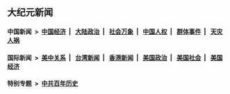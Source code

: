 ## 大纪元新闻

#### 中国新闻 &nbsp;>&nbsp; [中国经济](indexes/ncid283/README.md?05270045) &nbsp;| &nbsp; [大陆政治](indexes/ncid277/README.md?05270045) &nbsp;| &nbsp; [社会万象](indexes/ncid282/README.md?05270045) &nbsp;| &nbsp; [中国人权](indexes/ncid278/README.md?05270045) &nbsp;| &nbsp; [群体事件](indexes/ncid279/README.md?05270045) &nbsp;| &nbsp; [天灾人祸](indexes/ncid280/README.md?05270045)

#### 国际新闻 &nbsp;>&nbsp; [美中关系](indexes/nf1412576/README.md?05270045) &nbsp;| &nbsp; [台湾新闻](indexes/ncid1349361/README.md?05270045) &nbsp;| &nbsp; [香港新闻](indexes/ncid1349362/README.md?05270045) &nbsp;| &nbsp; [美国政治](indexes/ncid1078159/README.md?05270045) &nbsp;| &nbsp; [美国社会](indexes/ncid1078160/README.md?05270045) &nbsp;| &nbsp; [美国经济](indexes/ncid1078158/README.md?05270045)

#### 特别专题 &nbsp;>&nbsp; [中共百年历史](https://github.com/epoch-news/epoch-special/blob/master/README.md?05270045)  
